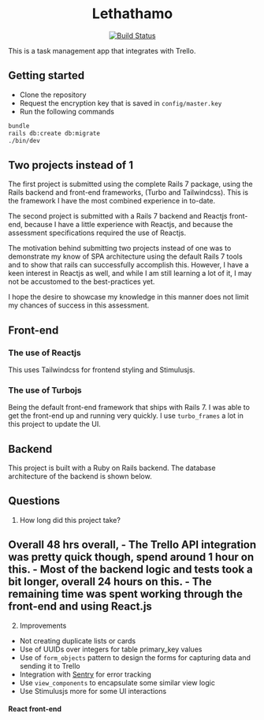 <h1 align="center">
  Lethathamo
</h1>

<p align="center">
  <a href="https://github.com/thatosmk/lethathamo-la-mosebetsi/actions/workflows/ruby.yml">
    <img src="https://github.com/thatosmk/lethathamo-la-mosebetsi/actions/workflows/ruby.yml/badge.svg" alt="Build Status">
  </a>
</p>

This is a task management app that integrates with Trello.

## Getting started

- Clone the repository
- Request the encryption key that is saved in `config/master.key`
- Run the following commands
```sh
bundle
rails db:create db:migrate
./bin/dev
```

## Two projects instead of 1

The first project is submitted using the complete Rails 7 package, using the Rails backend and front-end frameworks, (Turbo and Tailwindcss). This is the framework I have the most combined experience in to-date.

The second project is submitted with a Rails 7 backend and Reactjs front-end, because I have a little experience with Reactjs, and because the assessment specifications required the use of Reactjs.

The motivation behind submitting two projects instead of one was to demonstrate my know of SPA architecture using the default Rails 7 tools and to show that rails can successfully accomplish this. However, I have a keen interest in Reactjs as well, and while I am still learning a lot of it, I may not be accustomed to the best-practices yet.

I hope the desire to showcase my knowledge in this manner does not limit my chances of success in this assessment.

## Front-end

### The use of Reactjs

This uses Tailwindcss for frontend styling and Stimulusjs.

### The use of Turbojs

Being the default front-end framework that ships with Rails 7. I was able to get the front-end up and running very quickly. I use `turbo_frames` a lot in this project to update the UI.

## Backend

This project is built with a Ruby on Rails backend. The database architecture of the backend is shown below.

## Questions

1. How long did this project take?

  Overall 48 hrs overall,
    - The Trello API integration was pretty quick though, spend around 1 hour on this.
    - Most of the backend logic and tests took a bit longer, overall 24 hours on this.
    - The remaining time was spent working through the front-end and using React.js
-
2. Improvements


- Not creating duplicate lists or cards
- Use of UUIDs over integers for table primary_key values
- Use of `form_objects` pattern to design the forms for capturing data and sending it to Trello
- Integration with [Sentry](https://sentry.io) for error tracking
- Use `view_components` to encapsulate some similar view logic
- Use Stimulusjs more for some UI interactions

#### React front-end
